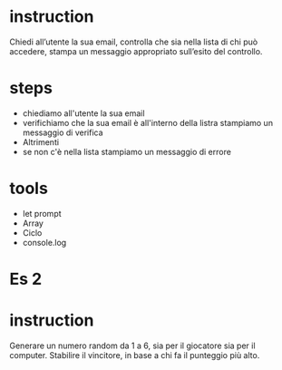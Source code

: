 # instruction
Chiedi all’utente la sua email, controlla che sia nella lista di chi può accedere,
stampa un messaggio appropriato sull’esito del controllo.


# steps
 - chiediamo all'utente la sua email 
 - verifichiamo che la sua email è all'interno della listra stampiamo un messaggio di verifica 
 - Altrimenti
 - se non c'è nella lista stampiamo un messaggio di errore 



 # tools 
 - let prompt
 - Array
 - Ciclo
 - console.log


 # Es 2

 # instruction
 Generare un numero random da 1 a 6, sia per il giocatore sia per il computer. Stabilire il vincitore, in base a chi fa il punteggio più alto.
